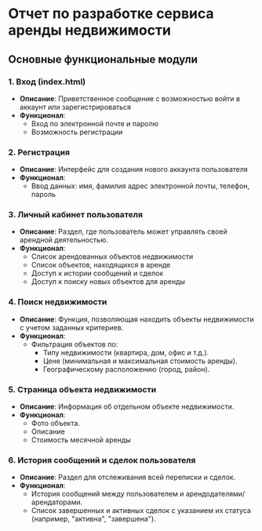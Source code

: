 # Отчет по разработке сервиса аренды недвижимости

## Основные функциональные модули

### 1. Вход (index.html)
- **Описание**: Приветственное сообщение с возможностью войти в аккаунт или зарегистрироваться
- **Функционал**:
  - Вход по электронной почте и паролю
  - Возможность регистрации

### 2. Регистрация
- **Описание**: Интерфейс для создания нового аккаунта пользователя
- **Функционал**:
  - Ввод данных: имя, фамилия адрес электронной почты, телефон, пароль

### 3. Личный кабинет пользователя
- **Описание**: Раздел, где пользователь может управлять своей арендной деятельностью.
- **Функционал**:
  - Список арендованных объектов недвижимости
  - Список объектов, находящихся в аренде
  - Доступ к истории сообщений и сделок
  - Доступ к поиску новых объектов для аренды

### 4. Поиск недвижимости
- **Описание**: Функция, позволяющая находить объекты недвижимости с учетом заданных критериев.
- **Функционал**:
  - Фильтрация объектов по:
    - Типу недвижимости (квартира, дом, офис и т.д.).
    - Цене (минимальная и максимальная стоимость аренды).
    - Географическому расположению (город, район).

### 5. Страница объекта недвижимости
- **Описание**: Информация об отдельном объекте недвижимости.
- **Функционал**:
  - Фото объекта.
  - Описание
  - Стоимость месячной аренды

### 6. История сообщений и сделок пользователя
- **Описание**: Раздел для отслеживания всей переписки и сделок.
- **Функционал**:
  - История сообщений между пользователем и арендодателями/арендаторами.
  - Список завершенных и активных сделок с указанием их статуса (например, "активна", "завершена").


